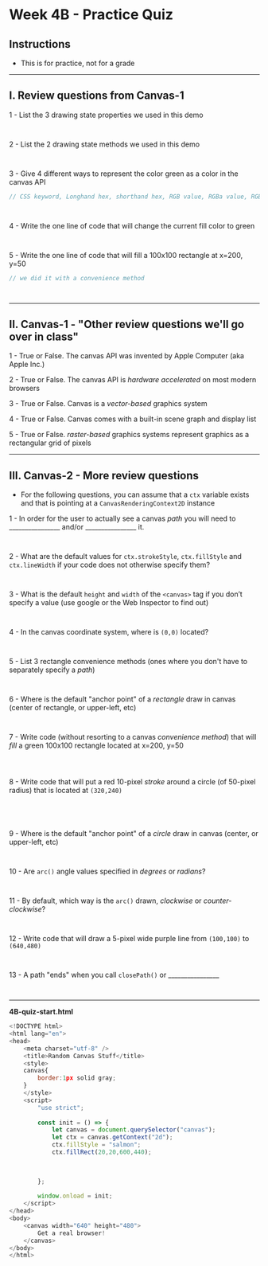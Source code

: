 # Week 4B - Practice Quiz

## Instructions
- This is for practice, not for a grade

---

## I. Review questions from Canvas-1

1 - List the 3 drawing state properties we used in this demo

```


```

2 - List the 2 drawing state methods we used in this demo

```


```

3 - Give 4 different ways to represent the color green as a color in the canvas API

```js
// CSS keyword, Longhand hex, shorthand hex, RGB value, RGBa value, RGB percentage




```

4 - Write the one line of code that will change the current fill color to green

```


```

5 - Write the one line of code that will fill a 100x100 rectangle at x=200, y=50

```js
// we did it with a convenience method




```

---

## II. Canvas-1 - "Other review questions we'll go over in class"
1 - True or False. The canvas API was invented by Apple Computer (aka Apple Inc.)

2 - True or False. The canvas API is *hardware accelerated* on most modern browsers

3 - True or False. Canvas is a *vector-based* graphics system

4 - True or False. Canvas comes with a built-in scene graph and display list

5 - True or False. *raster-based* graphics systems represent graphics as a rectangular grid of pixels


---

## III. Canvas-2 - More review questions

- For the following questions, you can assume that a `ctx` variable exists and that is pointing at a `CanvasRenderingContext2D` instance

1 - In order for the user to actually see a canvas *path* you will need to ________________ and/or ________________ it.

```


```

2 - What are the default values for `ctx.strokeStyle`, `ctx.fillStyle` and `ctx.lineWidth` if your code does not otherwise specify them?

```


```

3 - What is the default `height` and `width` of the `<canvas>` tag if you don’t specify a value (use google or the Web Inspector to find out)

```


```

4 - In the canvas coordinate system, where is `(0,0)` located?


```


```

5 - List 3 rectangle convenience methods (ones where you don't have to separately specify a *path*)


```


```

6 - Where is the default "anchor point" of a *rectangle* draw in canvas (center of rectangle, or upper-left, etc)

```


```

7 - Write code (without resorting to a canvas *convenience method*) that will *fill* a green 100x100 rectangle located at x=200, y=50

```



```

8 - Write code that will put a red 10-pixel *stroke* around a circle (of 50-pixel radius) that is located at `(320,240)`

```




```

9 - Where is the default "anchor point" of a *circle* draw in canvas (center, or upper-left, etc)

```


```

10 - Are `arc()` angle values specified in *degrees* or *radians*?

```


```

11 - By default, which way is the `arc()` drawn, *clockwise* or *counter-clockwise*?

```


```

12 - Write code that will draw a 5-pixel wide purple line from `(100,100)` to `(640,480)`

```


```

13 - A path "ends" when you call `closePath()` or ________________

```


```

---

**4B-quiz-start.html**

```js
<!DOCTYPE html>
<html lang="en">
<head>
	<meta charset="utf-8" />
	<title>Random Canvas Stuff</title>
	<style>
	canvas{
		border:1px solid gray;
	}
	</style>
	<script>
		"use strict";
		
		const init = () => {
			let canvas = document.querySelector("canvas");
			let ctx = canvas.getContext("2d");
			ctx.fillStyle = "salmon"; 
			ctx.fillRect(20,20,600,440); 

			
			
		};
		
		window.onload = init;
	</script>
</head>
<body>
	<canvas width="640" height="480">
		Get a real browser!
	</canvas>
</body>
</html>
```
